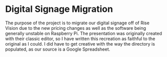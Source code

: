 # Digital Signage Migration
 The purpose of the project is to migrate our digital signage off of Rise Vision due to the new pricing changes as well as the software being generally unstable on Raspberry Pi. The presentation was originally created with their classic editor, so I have written this recreation as faithful to the original as I could. I did have to get creative with the way the directory is populated, as our source is a Google Spreadsheet.
